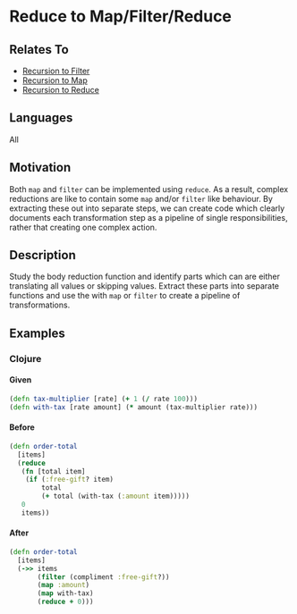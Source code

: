 # Reduce to Map/Filter/Reduce

## Relates To

* [Recursion to Filter](recursion-to-filter.md)
* [Recursion to Map](recursion-to-map.md)
* [Recursion to Reduce](recursion-to-reduce.md)

## Languages

All

## Motivation

Both `map` and `filter` can be implemented using `reduce`. As a result, complex
reductions are like to contain some `map` and/or `filter` like behaviour. By
extracting these out into separate steps, we can create code which clearly
documents each transformation step as a pipeline of single responsibilities,
rather that creating one complex action.

## Description

Study the body reduction function and identify parts which can are either
translating all values or skipping values. Extract these parts into separate
functions and use the with `map` or `filter` to create a pipeline of
transformations.

## Examples

### Clojure

#### Given

```clojure
(defn tax-multiplier [rate] (+ 1 (/ rate 100)))
(defn with-tax [rate amount] (* amount (tax-multiplier rate)))
```

#### Before

```clojure
(defn order-total
  [items]
  (reduce
   (fn [total item]
    (if (:free-gift? item)
        total
        (+ total (with-tax (:amount item)))))
   0
   items))
```

#### After

```clojure
(defn order-total
  [items]
  (->> items
       (filter (compliment :free-gift?))
       (map :amount)
       (map with-tax)
       (reduce + 0)))
```
